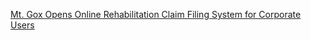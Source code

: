 [Mt. Gox Opens Online Rehabilitation Claim Filing System for Corporate Users](https://cointelegraph.com/news/mt-gox-opens-online-rehabilitation-claim-filing-system-for-corporate-users)